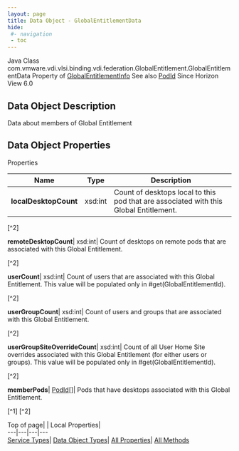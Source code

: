 ```yaml
---
layout: page
title: Data Object - GlobalEntitlementData
hide:
 #- navigation
 - toc
---
```






Java Class
    com.vmware.vdi.vlsi.binding.vdi.federation.GlobalEntitlement.GlobalEntitlementData
Property of
     [GlobalEntitlementInfo](vdi.federation.GlobalEntitlement.GlobalEntitlementInfo.md#field_detail)
See also
     [PodId](vdi.entity.PodId.md)
Since 
    Horizon View 6.0

## Data Object Description 

Data about members of Global Entitlement 

## Data Object Properties

Properties

Name |  Type |  Description   
---|---|---  
**localDesktopCount**|  xsd:int|  Count of desktops local to this pod that are associated with this Global Entitlement.   


[^2]

  
**remoteDesktopCount**|  xsd:int|  Count of desktops on remote pods that are associated with this Global Entitlement.   


[^2]

  
**userCount**|  xsd:int|  Count of users that are associated with this Global Entitlement. This value will be populated only in #get(GlobalEntitlementId).   


[^2]

  
**userGroupCount**|  xsd:int|  Count of users and groups that are associated with this Global Entitlement.   


[^2]

  
**userGroupSiteOverrideCount**|  xsd:int|  Count of all User Home Site overrides associated with this Global Entitlement (for either users or groups). This value will be populated only in #get(GlobalEntitlementId).   


[^2]

  
**memberPods**| [PodId[]](vdi.entity.PodId.md)|  Pods that have desktops associated with this Global Entitlement.   


[^1]
[^2]

  
  
  
Top of page| | Local Properties|   
---|---|---|---  
[Service Types](index-mo_types.md)| [Data Object Types](index-do_types.md)| [All Properties](index-properties.md)| [All Methods](index-methods.md)  
  
  

